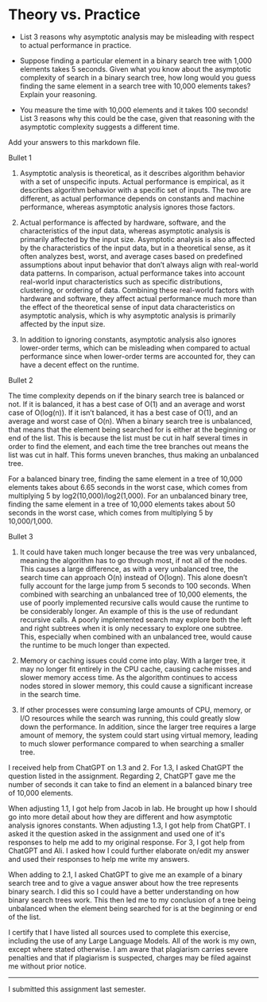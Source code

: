 # Theory vs. Practice

- List 3 reasons why asymptotic analysis may be misleading with respect to
  actual performance in practice.

- Suppose finding a particular element in a binary search tree with 1,000
  elements takes 5 seconds. Given what you know about the asymptotic complexity
  of search in a binary search tree, how long would you guess finding the same
  element in a search tree with 10,000 elements takes? Explain your reasoning.

- You measure the time with 10,000 elements and it takes 100 seconds! List 3
  reasons why this could be the case, given that reasoning with the asymptotic
  complexity suggests a different time.

Add your answers to this markdown file.

Bullet 1

1. Asymptotic analysis is theoretical, as it describes algorithm behavior with a set of unspecific inputs.  Actual performance is empirical, as it describes algorithm behavior with a specific set of inputs.  The two are different, as actual performance depends on constants and machine performance, whereas asymptotic analysis ignores those factors.


2. Actual performance is affected by hardware, software, and the characteristics of the input data, whereas asymptotic analysis is primarily affected by the input size.  Asymptotic analysis is also affected by the characteristics of the input data, but in a theoretical sense, as it often analyzes best, worst, and average cases based on predefined assumptions about input behavior that don’t always align with real-world data patterns.  In comparison, actual performance takes into account real-world input characteristics such as specific distributions, clustering, or ordering of data.  Combining these real-world factors with hardware and software, they affect actual performance much more than the effect of the theoretical sense of input data characteristics on asymptotic analysis, which is why asymptotic analysis is primarily affected by the input size.

3. In addition to ignoring constants, asymptotic analysis also ignores lower-order terms, which can be misleading when compared to actual performance since when lower-order terms are accounted for, they can have a decent effect on the runtime.

Bullet 2

The time complexity depends on if the binary search tree is balanced or not.  If it is balanced, it has a best case of O(1) and an average and worst case of O(log(n)).  If it isn’t balanced, it has a best case of O(1), and an average and worst case of O(n).  When a binary search tree is unbalanced, that means that the element being searched for is either at the beginning or end of the list.  This is because the list must be cut in half several times in order to find the element, and each time the tree branches out means the list was cut in half.  This forms uneven branches, thus making an unbalanced tree.

For a balanced binary tree, finding the same element in a tree of 10,000 elements takes about 6.65 seconds in the worst case, which comes from multiplying 5 by log2(10,000)/log2(1,000).  For an unbalanced binary tree, finding the same element in a tree of 10,000 elements takes about 50 seconds in the worst case, which comes from multiplying 5 by 10,000/1,000. 

Bullet 3

1. It could have taken much longer because the tree was very unbalanced, meaning the algorithm has to go through most, if not all of the nodes.  This causes a large difference, as with a very unbalanced tree, the search time can approach O(n) instead of O(logn).  This alone doesn’t fully account for the large jump from 5 seconds to 100 seconds.  When combined with searching an unbalanced tree of 10,000 elements, the use of poorly implemented recursive calls would cause the runtime to be considerably longer.  An example of this is the use of redundant recursive calls.  A poorly implemented search may explore both the left and right subtrees when it is only necessary to explore one subtree.  This, especially when combined with an unbalanced tree, would cause the runtime to be much longer than expected.

2. Memory or caching issues could come into play.  With a larger tree, it may no longer fit entirely in the CPU cache, causing cache misses and slower memory access time.  As the algorithm continues to access nodes stored in slower memory, this could cause a significant increase in the search time.

3. If other processes were consuming large amounts of CPU, memory, or I/O resources while the search was running, this could greatly slow down the performance.  In addition, since the larger tree requires a large amount of memory, the system could start using virtual memory, leading to much slower performance compared to when searching a smaller tree.


I received help from ChatGPT on 1.3 and 2.  For 1.3, I asked ChatGPT the question listed in the assignment.  Regarding 2, ChatGPT gave me the number of seconds it can take to find an element in a balanced binary tree of 10,000 elements.

When adjusting 1.1, I got help from Jacob in lab.  He brought up how I should go into more detail about how they are different and how asymptotic analysis ignores constants.
When adjusting 1.3, I got help from ChatGPT.  I asked it the question asked in the assignment and used one of it's responses to help me add to my original response.
For 3, I got help from ChatGPT and Ali.  I asked how I could further elaborate on/edit my answer and used their responses to help me write my answers.

When adding to 2.1, I asked ChatGPT to give me an example of a binary search tree and to give a vague answer about how the tree represents binary search.  I did this so I could have a better understanding on how binary search trees work.  This then led me to my conclusion of a tree being unbalanced when the element being searched for is at the beginning or end of the list.

I certify that I have listed all sources used to complete this exercise, including the use of any Large Language Models.  All of the work is my own, except where stated otherwise.  I am aware that plagiarism carries severe penalties and that if plagiarism is suspected, charges may be filed against me without prior notice.

-----

I submitted this assignment last semester.
